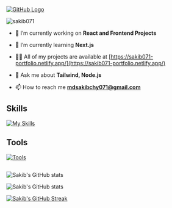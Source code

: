 <!---
sakib071/sakib071 is a ✨ special ✨ repository because its `README.md` (this file) appears on your GitHub profile.
You can click the Preview link to take a look at your changes.
--->

[![GitHub Logo](https://i.ibb.co/QXFKWRH/github-Cover.png)](https://github.com)

<p align="left"> <img src="https://komarev.com/ghpvc/?username=sakib071&label=Profile%20views&color=0e75b6&style=flat" alt="sakib071" /> </p>

- 🔭 I’m currently working on **React and Frontend Projects**

- 🌱 I’m currently learning **Next.js**

- 👨‍💻 All of my projects are available at [https://sakib071-portfolio.netlify.app/](https://sakib071-portfolio.netlify.app/)

- 💬 Ask me about **Tailwind, Node.js**

- 📫 How to reach me **mdsakibchy071@gmail.com**

## Skills
[![My Skills](https://skillicons.dev/icons?i=html,css,js,nodejs,express,react,vite,firebase,mongo,mysql)](https://skillicons.dev)

## Tools
[![Tools](https://skillicons.dev/icons?i=figma,xd,illustrator,photoshop)](https://skillicons.dev)
##

![Sakib's GitHub stats](https://api.githubtrends.io/user/svg/sakib071/repos?time_range=one_year&theme=dark)


![Sakib's GitHub stats](https://github-readme-stats.vercel.app/api?username=sakib071&show_icons=true&theme=radical&hide_border=true)

[![Sakib's GitHub Streak](https://github-readme-streak-stats.herokuapp.com?user=sakib071&theme=github-dark-dimmed&hide_border=true)](https://git.io/streak-stats)
